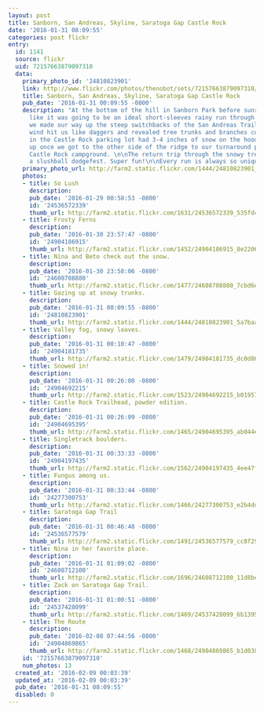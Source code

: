 ```yaml
---
layout: post
title: Sanborn, San Andreas, Skyline, Saratoga Gap Castle Rock
date: '2016-01-31 08:09:55'
categories: post flickr
entry:
  id: 1141
  source: flickr
  uid: 72157663879097310
  data:
    primary_photo_id: '24810823901'
    link: http://www.flickr.com/photos/thenobot/sets/72157663879097310/
    title: Sanborn, San Andreas, Skyline, Saratoga Gap Castle Rock
    pub_date: '2016-01-31 00:09:55 -0800'
    description: "At the bottom of the hill in Sanborn Park before sunrise it seemed
      like it was going to be an ideal short-sleeves rainy run through the redwoods.\n\nOnce
      we made our way up the steep switchbacks of the San Andreas Trail, the cold
      wind hit us like daggers and revealed tree trunks and branches covered in snow!\n\nCars
      in the Castle Rock parking lot had 3-4 inches of snow on the hoods. Things warmed
      up once we got to the other side of the ridge to our turnaround point at the
      Castle Rock campground. \n\nThe return trip through the snowy trees turned to
      a slushball dodgefest. Super fun!\n\nEvery run is always so unique!"
    primary_photo_url: http://farm2.static.flickr.com/1444/24810823901_5a7baa83b4_m.jpg
    photos:
    - title: So Lush
      description: 
      pub_date: '2016-01-29 00:58:53 -0800'
      id: '24536572339'
      thumb_url: http://farm2.static.flickr.com/1631/24536572339_535fdc5d99_s.jpg
    - title: Frosty Ferns
      description: 
      pub_date: '2016-01-30 23:57:47 -0800'
      id: '24904186915'
      thumb_url: http://farm2.static.flickr.com/1452/24904186915_8e2206cb1d_s.jpg
    - title: Nina and Beto check out the snow.
      description: 
      pub_date: '2016-01-30 23:58:06 -0800'
      id: '24608708880'
      thumb_url: http://farm2.static.flickr.com/1477/24608708880_7cbd6e3563_s.jpg
    - title: Gazing up at snowy trunks.
      description: 
      pub_date: '2016-01-31 00:09:55 -0800'
      id: '24810823901'
      thumb_url: http://farm2.static.flickr.com/1444/24810823901_5a7baa83b4_s.jpg
    - title: Valley fog, snowy leaves.
      description: 
      pub_date: '2016-01-31 00:10:47 -0800'
      id: '24904181735'
      thumb_url: http://farm2.static.flickr.com/1479/24904181735_dc0d868f5f_s.jpg
    - title: Snowed in!
      description: 
      pub_date: '2016-01-31 00:26:00 -0800'
      id: '24904692215'
      thumb_url: http://farm2.static.flickr.com/1523/24904692215_b0195785df_s.jpg
    - title: Castle Rock Trailhead, powder edition.
      description: 
      pub_date: '2016-01-31 00:26:09 -0800'
      id: '24904695395'
      thumb_url: http://farm2.static.flickr.com/1465/24904695395_ab044ee648_s.jpg
    - title: Singletrack boulders.
      description: 
      pub_date: '2016-01-31 00:33:33 -0800'
      id: '24904197435'
      thumb_url: http://farm2.static.flickr.com/1562/24904197435_4ee47fef2f_s.jpg
    - title: Fungus among us.
      description: 
      pub_date: '2016-01-31 00:33:44 -0800'
      id: '24277300753'
      thumb_url: http://farm2.static.flickr.com/1466/24277300753_e2b4dd598e_s.jpg
    - title: Saratoga Gap Trail
      description: 
      pub_date: '2016-01-31 00:46:48 -0800'
      id: '24536577579'
      thumb_url: http://farm2.static.flickr.com/1491/24536577579_cc8f29905b_s.jpg
    - title: Nina in her favorite place.
      description: 
      pub_date: '2016-01-31 01:09:02 -0800'
      id: '24608712100'
      thumb_url: http://farm2.static.flickr.com/1696/24608712100_11d8beba36_s.jpg
    - title: Zack on Saratoga Gap Trail.
      description: 
      pub_date: '2016-01-31 01:00:51 -0800'
      id: '24537428099'
      thumb_url: http://farm2.static.flickr.com/1469/24537428099_6b1395bce8_s.jpg
    - title: The Route
      description: 
      pub_date: '2016-02-08 07:44:56 -0800'
      id: '24904869865'
      thumb_url: http://farm2.static.flickr.com/1468/24904869865_b1d038d8cb_s.jpg
    id: '72157663879097310'
    num_photos: 13
  created_at: '2016-02-09 00:03:39'
  updated_at: '2016-02-09 00:03:39'
  pub_date: '2016-01-31 08:09:55'
  disabled: 0
---
```

